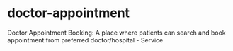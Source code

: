 # doctor-appointment
Doctor Appointment Booking: A place where patients can search and book appointment from preferred doctor/hospital - Service



